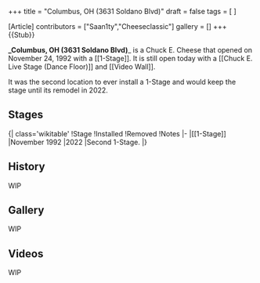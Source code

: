 +++
title = "Columbus, OH (3631 Soldano Blvd)"
draft = false
tags = [ ]

[Article]
contributors = ["Saan1ty","Cheeseclassic"]
gallery = []
+++
{{Stub}}

**_Columbus, OH (3631 Soldano Blvd)**_ is a Chuck E. Cheese that opened on November 24, 1992 with a [[1-Stage]]. It is still open today with a [[Chuck E. Live Stage (Dance Floor)]] and [[Video Wall]].

It was the second location to ever install a 1-Stage and would keep the stage until its remodel in 2022.

##  Stages ## 
{| class='wikitable'
!Stage
!Installed
!Removed
!Notes
|-
|[[1-Stage]]
|November 1992
|2022
|Second 1-Stage.
|}

##  History ## 
WIP

##  Gallery ## 
WIP

##  Videos ## 
WIP